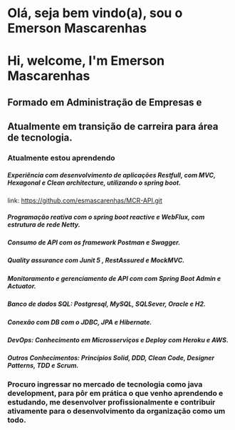 #         Olá, seja bem vindo(a), sou o Emerson Mascarenhas   
#                        Hi, welcome, I'm Emerson Mascarenhas


##           Formado em Administração de Empresas e 
## Atualmente em transição de carreira para área de tecnologia.

   

 ### Atualmente estou aprendendo
##### Experiência com desenvolvimento de aplicações Restfull, com MVC, Hexagonal e Clean architecture, utilizando o spring boot. 
link: https://github.com/esmascarenhas/MCR-API.git
##### Programação reativa com o spring boot reactive e WebFlux, com estrutura de rede Netty.
##### Consumo de API com os framework Postman e Swagger. 
##### Quality assurance com Junit 5 , RestAssured e MockMVC. 
##### Monitoramento e gerenciamento de API com com Spring Boot Admin e Actuator. 
##### Banco de dados SQL: Postgresql, MySQL, SQLSever, Oracle e H2. 
##### Conexão com DB com o JDBC, JPA e Hibernate. 
##### DevOps:  Conhecimento em Microsserviços e Deploy com Heroku e AWS.
##### Outros Conhecimentos: Princípios Solid, DDD, Clean Code, Designer Patterns, TDD e Scrum.

### Procuro ingressar no mercado de tecnologia como java development, para pôr em prática o que venho aprendendo e estudando, me desenvolver profissionalmente e contribuir ativamente para o desenvolvimento da organização como um todo.

<!--
**esmascarenhas/esmascarenhas** is a ✨ _special_ ✨ repository because its `README.md` (this file) appears on your GitHub profile.

Here are some ideas to get you started:

- 🔭 I’m currently working on ...
- 🌱 I’m currently learning ...
- 👯 I’m looking to collaborate on ...
- 🤔 I’m looking for help with ...
- 💬 Ask me about ...
- 📫 How to reach me: ...
- 😄 Pronouns: ...
- ⚡ Fun fact: ...
-->
